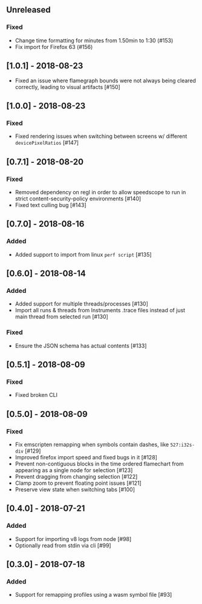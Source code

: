 ## Unreleased

### Fixed
* Change time formatting for minutes from 1.50min to 1:30 (#153)
* Fix import for Firefox 63 (#156)

## [1.0.1] - 2018-08-23

* Fixed an issue where flamegraph bounds were not always being cleared correctly, leading to visual artifacts [#150]

## [1.0.0] - 2018-08-23

### Fixed

* Fixed rendering issues when switching between screens w/ different `devicePixelRatios` [#147]

## [0.7.1] - 2018-08-20

### Fixed

* Removed dependency on regl in order to allow speedscope to run in strict content-security-policy environments [#140]
* Fixed text culling bug [#143]

## [0.7.0] - 2018-08-16

### Added

* Added support to import from linux `perf script` [#135]

## [0.6.0] - 2018-08-14

### Added

* Added support for multiple threads/processes [#130]
* Import all runs & threads from Instruments .trace files instead of just main thread from selected run [#130]

### Fixed

* Ensure the JSON schema has actual contents [#133]

## [0.5.1] - 2018-08-09

### Fixed

* Fixed broken CLI

## [0.5.0] - 2018-08-09

### Fixed

* Fix emscripten remapping when symbols contain dashes, like `527:i32s-div` [#129]
* Improved firefox import speed and fixed bugs in it [#128]
* Prevent non-contiguous blocks in the time ordered flamechart from appearing as a single node for selection [#123]
* Prevent dragging from changing selection [#122]
* Clamp zoom to prevent floating point issues [#121]
* Preserve view state when switching tabs [#100]

## [0.4.0] - 2018-07-21

### Added

* Support for importing v8 logs from node [#98]
* Optionally read from stdin via cli [#99]

## [0.3.0] - 2018-07-18

### Added

* Support for remapping profiles using a wasm symbol file [#93]

